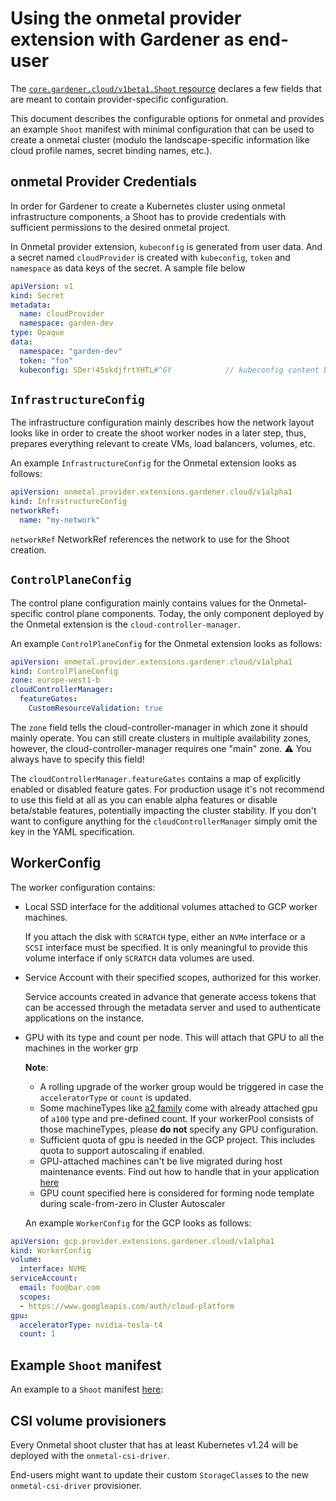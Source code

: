 # Using the onmetal provider extension with Gardener as end-user

The [`core.gardener.cloud/v1beta1.Shoot` resource](https://github.com/gardener/gardener/blob/master/example/90-shoot.yaml) declares a few fields that are meant to contain provider-specific configuration.

This document describes the configurable options for onmetal and provides an example `Shoot` manifest with minimal configuration that can be used to create a onmetal cluster (modulo the landscape-specific information like cloud profile names, secret binding names, etc.).

## onmetal Provider Credentials

In order for Gardener to create a Kubernetes cluster using onmetal infrastructure components, a Shoot has to provide credentials with sufficient permissions to the desired onmetal project.

In Onmetal provider extension, `kubeconfig` is generated from user data. And a secret named `cloudProvider` is created with `kubeconfig`, `token` and `namespace` as data keys of the secret. A sample file below

```yaml
apiVersion: v1
kind: Secret
metadata:
  name: cloudProvider
  namespace: garden-dev
type: Opaque
data:
  namespace: "garden-dev"
  token: "foo"
  kubeconfig: SDer!45skdjfrtYHTL#^GY            // kubeconfig content base64 encoded
```

## `InfrastructureConfig`

The infrastructure configuration mainly describes how the network layout looks like in order to create the shoot worker nodes in a later step, thus, prepares everything relevant to create VMs, load balancers, volumes, etc.

An example `InfrastructureConfig` for the Onmetal extension looks as follows:

```yaml
apiVersion: onmetal.provider.extensions.gardener.cloud/v1alpha1
kind: InfrastructureConfig
networkRef:
  name: "my-network"
```

`networkRef` NetworkRef references the network to use for the Shoot creation.


## `ControlPlaneConfig`

The control plane configuration mainly contains values for the Onmetal-specific control plane components.
Today, the only component deployed by the Onmetal extension is the `cloud-controller-manager`.

An example `ControlPlaneConfig` for the Onmetal extension looks as follows:

```yaml
apiVersion: onmetal.provider.extensions.gardener.cloud/v1alpha1
kind: ControlPlaneConfig
zone: europe-west1-b
cloudControllerManager:
  featureGates:
    CustomResourceValidation: true
```

The `zone` field tells the cloud-controller-manager in which zone it should mainly operate.
You can still create clusters in multiple availability zones, however, the cloud-controller-manager requires one "main" zone.
:warning: You always have to specify this field!

The `cloudControllerManager.featureGates` contains a map of explicitly enabled or disabled feature gates.
For production usage it's not recommend to use this field at all as you can enable alpha features or disable beta/stable features, potentially impacting the cluster stability.
If you don't want to configure anything for the `cloudControllerManager` simply omit the key in the YAML specification.

## WorkerConfig

The worker configuration contains:

* Local SSD interface for the additional volumes attached to GCP worker machines.

  If you attach the disk with `SCRATCH` type, either an `NVMe` interface or a `SCSI` interface must be specified.
  It is only meaningful to provide this volume interface if only `SCRATCH` data volumes are used.
* Service Account with their specified scopes, authorized for this worker.

  Service accounts created in advance that generate access tokens that can be accessed through the metadata server and used to authenticate applications on the instance.

* GPU with its type and count per node. This will attach that GPU to all the machines in the worker grp

  **Note**: 
  * A rolling upgrade of the worker group would be triggered in case the `acceleratorType` or `count` is updated.
  * Some machineTypes like [a2 family](https://cloud.google.com/blog/products/compute/announcing-google-cloud-a2-vm-family-based-on-nvidia-a100-gpu) come with already attached gpu of `a100` type and pre-defined count. If your workerPool consists of those machineTypes, please **do not** specify any GPU configuration.
  * Sufficient quota of gpu is needed in the GCP project. This includes quota to support autoscaling if enabled.
  * GPU-attached machines can't be live migrated during host maintenance events. Find out how to handle that in your application [here](https://cloud.google.com/compute/docs/gpus/gpu-host-maintenance)
  * GPU count specified here is considered for forming node template during scale-from-zero in Cluster Autoscaler

  An example `WorkerConfig` for the GCP looks as follows:

```yaml
apiVersion: gcp.provider.extensions.gardener.cloud/v1alpha1
kind: WorkerConfig
volume:
  interface: NVME
serviceAccount:
  email: foo@bar.com
  scopes:
  - https://www.googleapis.com/auth/cloud-platform
gpu:
  acceleratorType: nvidia-tesla-t4
  count: 1
```
## Example `Shoot` manifest

 An example to a `Shoot` manifest [here](https://github.com/onmetal/gardener-extension-provider-onmetal/blob/doc/usage-as-operator/docs/usage-as-operator.md):

## CSI volume provisioners

Every Onmetal shoot cluster that has at least Kubernetes v1.24 will be deployed with the `onmetal-csi-driver`.

End-users might want to update their custom `StorageClass`es to the new `onmetal-csi-driver` provisioner.


